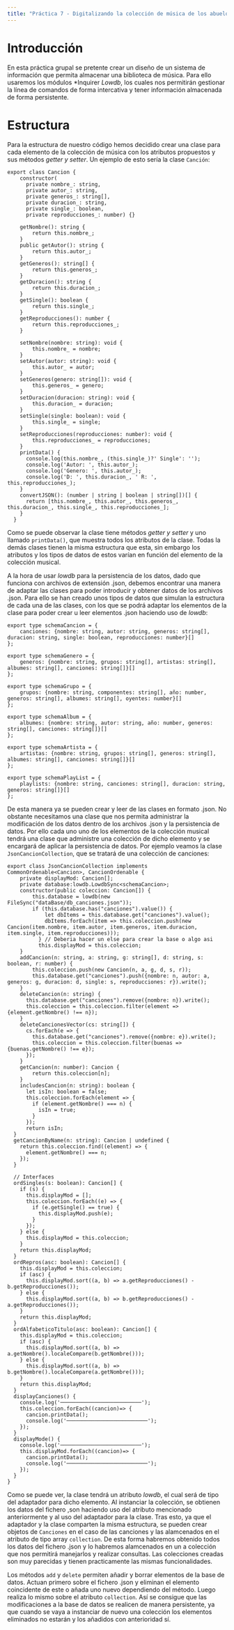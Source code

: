 ```yaml
---
title: "Práctica 7 - Digitalizando la colección de música de los abuelos"
---
```


# Introducción

En esta práctica grupal se pretente crear un diseño de un sistema de información que permita almacenar una biblioteca de música. Para ello usaremos los módulos *Inquirer *Lowdb*, los cuales nos permitirán gestionar la línea de comandos de forma intercativa y tener información almacenada de forma persistente.

# Estructura 

Para la estructura de nuestro código hemos decidido crear una clase para cada elemento de la colección de música con los atributos propuestos y sus métodos _getter y setter_. Un ejemplo de esto sería la clase `Canción`: 

```
export class Cancion {
    constructor(
      private nombre_: string,
      private autor_: string, 
      private generos_: string[],
      private duracion_: string,
      private single_: boolean,
      private reproducciones_: number) {}

    getNombre(): string {
        return this.nombre_;
    }
    public getAutor(): string {
        return this.autor_;
    }
    getGeneros(): string[] {
        return this.generos_;
    }
    getDuracion(): string {
        return this.duracion_;
    }
    getSingle(): boolean {
        return this.single_;
    }
    getReproducciones(): number {
        return this.reproducciones_;
    }

    setNombre(nombre: string): void {
        this.nombre_ = nombre;
    }
    setAutor(autor: string): void {
        this.autor_ = autor;
    }
    setGeneros(genero: string[]): void {
        this.generos_ = genero;
    }
    setDuracion(duracion: string): void {
        this.duracion_ = duracion;
    }
    setSingle(single: boolean): void {
        this.single_ = single;
    }
    setReproducciones(reproducciones: number): void {
        this.reproducciones_ = reproducciones;
    }
    printData() {
      console.log(this.nombre_, (this.single_)?' Single': '');
      console.log('Autor: ', this.autor_);
      console.log('Genero: ', this.autor_);
      console.log('D: ', this.duracion_, ' R: ', this.reproducciones_);
    }
    convertJSON(): (number | string | boolean | string[])[] {
      return [this.nombre_, this.autor_, this.generos_, this.duracion_, this.single_, this.reproducciones_];
    }
  }
```

Como se puede observar la clase tiene métodos _getter y setter_ y uno llamado `printData()`, que muestra todos los atributos de la clase. Todas la demás clases tienen la misma estructura que esta, sin embargo los atributos y los tipos de datos de estos varían en función del elemento de la colección musical.

A la hora de usar *lowdb* para la persistencia de los datos, dado que funciona con archivos de extensión .json, debemos encontrar una manera de adaptar las clases para poder introducir y obtener datos de los archivos .json. Para ello se han creado unos tipos de datos que simulan la estructura de cada una de las clases, con los que se podrá adaptar los elementos de la clase para poder crear u leer elementos .json haciendo uso de *lowdb*:

```
export type schemaCancion = {
    canciones: {nombre: string, autor: string, generos: string[], duracion: string, single: boolean, reproducciones: number}[]
};

export type schemaGenero = {
    generos: {nombre: string, grupos: string[], artistas: string[], albumes: string[], canciones: string[]}[]
};

export type schemaGrupo = {
    grupos: {nombre: string, componentes: string[], año: number, generos: string[], albumes: string[], oyentes: number}[]
};

export type schemaAlbum = {
    albumes: {nombre: string, autor: string, año: number, generos: string[], canciones: string[]}[]
};

export type schemaArtista = {
    artistas: {nombre: string, grupos: string[], generos: string[], albumes: string[], canciones: string[]}[]
};

export type schemaPlayList = {
    playlists: {nombre: string, canciones: string[], duracion: string, generos: string[]}[]
};
```

De esta manera ya se pueden crear y leer de las clases en formato .json. No obstante necesitamos una clase que nos permita administrar la modificación de los datos dentro de los archivos .json y la persistencia de datos. Por ello cada uno uno de los elementos de la colección musical tendrá una clase que administre una colección de dicho elemento y se encargará de aplicar la persistencia de datos. Por ejemplo veamos la clase `JsonCancionCollection`, que se tratará de una colección de canciones:

```
export class JsonCancionCollection implements CommonOrdenable<Cancion>, CancionOrdenable {
    private displayMod: Cancion[];
    private database:lowdb.LowdbSync<schemaCancion>;
    constructor(public coleccion: Cancion[]) {
        this.database = lowdb(new FileSync("dataBase/db_canciones.json"));
        if (this.database.has("canciones").value()) {
            let dbItems = this.database.get("canciones").value();
            dbItems.forEach(item => this.coleccion.push(new Cancion(item.nombre, item.autor, item.generos, item.duracion, item.single, item.reproducciones)));
          } // Deberia hacer un else para crear la base o algo asi
          this.displayMod = this.coleccion;
    }
    addCancion(n: string, a: string, g: string[], d: string, s: boolean, r: number) {
        this.coleccion.push(new Cancion(n, a, g, d, s, r));
        this.database.get("canciones").push({nombre: n, autor: a, generos: g, duracion: d, single: s, reproducciones: r}).write();
    }
    deleteCancion(n: string) {
      this.database.get("canciones").remove({nombre: n}).write();
      this.coleccion = this.coleccion.filter(element => {element.getNombre() !== n});
    }
    deleteCancionesVector(cs: string[]) {
      cs.forEach(e => {
        this.database.get("canciones").remove({nombre: e}).write();
        this.coleccion = this.coleccion.filter(buenas => {buenas.getNombre() !== e});
      });
    }
    getCancion(n: number): Cancion {
        return this.coleccion[n];
    }
    includesCancion(n: string): boolean {
      let isIn: boolean = false;
      this.coleccion.forEach(element => {
        if (element.getNombre() === n) {
          isIn = true;
        }
      });
      return isIn;
  }
  getCancionByName(n: string): Cancion | undefined {
    return this.coleccion.find((element) => {
      element.getNombre() === n;
    });
  }

  // Interfaces
  ordSingles(s: boolean): Cancion[] {
    if (s) {
      this.displayMod = [];
      this.coleccion.forEach((e) => {
        if (e.getSingle() == true) {
          this.displayMod.push(e);
        }
      });
    } else {
      this.displayMod = this.coleccion;
    }
    return this.displayMod;
  }
  ordRepros(asc: boolean): Cancion[] {
    this.displayMod = this.coleccion;
    if (asc) {
      this.displayMod.sort((a, b) => a.getReproducciones() - b.getReproducciones());
    } else {
      this.displayMod.sort((a, b) => b.getReproducciones() - a.getReproducciones());
    }
    return this.displayMod;
  }
  ordAlfabeticoTitulo(asc: boolean): Cancion[] {
    this.displayMod = this.coleccion;
    if (asc) {
      this.displayMod.sort((a, b) => a.getNombre().localeCompare(b.getNombre()));
    } else {
      this.displayMod.sort((a, b) => b.getNombre().localeCompare(a.getNombre()));
    }
    return this.displayMod;
  }
  displayCanciones() {
    console.log('──────────────────────────');
    this.coleccion.forEach((cancion)=> {
      cancion.printData();
      console.log('──────────────────────────');
    });
  }
  displayMode() {
    console.log('──────────────────────────');
    this.displayMod.forEach((cancion)=> {
      cancion.printData();
      console.log('──────────────────────────');
    });
  }
}
```

Como se puede ver, la clase tendrá un atributo *lowdb*, el cual será de tipo del adaptador para dicho elemento. Al instanciar la colección, se obtienen los datos del fichero ,son haciendo uso del atributo mencionado anteriormente y al uso del adaptador para la clase. Tras esto, ya que el adaptador y la clase comparten la misma estructura, se pueden crear objetos de `Canciones` en el caso de las canciones y las alamcenados en el atributo de tipo array `collection`. De esta forma habremos obtenido todos los datos del fichero .json y lo habremos alamcenados en un a colección que nos permitirá manejarlos y realizar consultas. Las colecciones creadas son muy parecidas y tienen practicamente las mismas funcionalidades.

Los métodos `add` y `delete` permiten añadir y borrar elementos de la base de datos. Actuan primero sobre el fichero .json y eliminan el elemento coincidente de este o añada uno nuevo dependiendo del método. Luego realiza lo mismo sobre el atributo `collection`. Así se consigue que las modificaciones a la base de datos se realicen de manera persistente, ya que cuando se vaya a instanciar de nuevo una colección los elementos eliminados no estarán y los añadidos con anterioridad sí.
